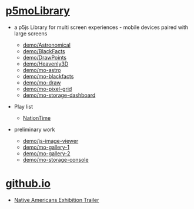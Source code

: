 # [p5moLibrary](https://github.com/molab-itp/p5moLibrary)

- a p5js Library for multi screen experiences - mobile devices paired with large screens

  - [demo/Astronomical](demo/Astronomical?v=121)
  - [demo/BlackFacts](demo/BlackFacts?v=121)
  - [demo/DrawPoints](demo/DrawPoints?v=121)
  - [demo/Heavenly3D](demo/Heavenly3D?v=121)
  - [demo/mo-astro](demo/mo-astro?v=121)
  - [demo/mo-blackfacts](demo/mo-blackfacts?v=121)
  - [demo/mo-draw](demo/mo-draw?v=121)
  - [demo/mo-pixel-grid](demo/mo-pixel-grid?v=121)
  - [demo/mo-storage-dashboard](demo/mo-storage-dashboard?v=121)

- Play list

  - [NationTime](demo/mo-blackfacts?v=121&playlist=-UtKxghWlvY&title=NationTime%20-%20ELUCID%20-%20BETAMAX)

- preliminary work

  - [demo/js-image-viewer](demo/js-image-viewer?v=121)
  - [demo/mo-gallery-1](demo/mo-gallery-1?v=121)
  - [demo/mo-gallery-2](demo/mo-gallery-2?v=121)
  - [demo/mo-storage-console](demo/mo-storage-console?v=121)

# [github.io](https://molab-itp.github.io/p5moLibrary/src?v=121)

- [Native Americans Exhibition Trailer](demo/BlackFacts?playlist=hpjNGTYvpxw)

<!--

- retired
  - [demo/mo-astro-host-0](demo/mo-astro-host-0?v=121)
  - [demo/mo-astro-host-1](demo/mo-astro-host-1?v=121)
  - [demo/mo-astro-remote-0](demo/mo-astro-remote-0?v=121)
  - [demo/mo-astro-remote-1](demo/mo-astro-remote-1?v=121)

  - [demo/mo-blackfacts-host](demo/mo-blackfacts-host?v=121)
  - [demo/mo-blackfacts-remote](demo/mo-blackfacts-remote?v=121)

# https://www.youtube.com/watch?v=hpjNGTYvpxw
# The Land Carries Our Ancestors: Contemporary Art by Native Americans Exhibition Trailer

 -->
